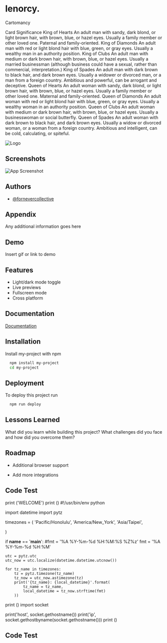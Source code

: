 # lenorcy.
Cartomancy







Card	Significance
King of Hearts	An adult man with sandy, dark blond, or light brown hair, with brown, blue, or hazel eyes. Usually a family member or other loved one. Paternal and family-oriented.
King of Diamonds	An adult man with red or light blond hair with blue, green, or gray eyes. Usually a wealthy man in an authority position.
King of Clubs	An adult man with medium or dark brown hair, with brown, blue, or hazel eyes. Usually a married businessman (although business could have a sexual, rather than commercial, interpretation.)
King of Spades	An adult man with dark brown to black hair, and dark brown eyes. Usually a widower or divorced man, or a man from a foreign country. Ambitious and powerful, can be arrogant and deceptive.
Queen of Hearts	An adult woman with sandy, dark blond, or light brown hair, with brown, blue, or hazel eyes. Usually a family member or other loved one. Maternal and family-oriented.
Queen of Diamonds	An adult woman with red or light blond hair with blue, green, or gray eyes. Usually a wealthy woman in an authority position.
Queen of Clubs	An adult woman with medium or dark brown hair, with brown, blue, or hazel eyes. Usually a businesswoman or social butterfly.
Queen of Spades	An adult woman with dark brown to black hair, and dark brown eyes. Usually a widow or divorced woman, or a woman from a foreign country. Ambitious and intelligent, can be cold, calculating, or spiteful.



![Logo](---)


## Screenshots

![App Screenshot](https://via.placeholder.com/468x300?text=App+Screenshot+Here)


## Authors

- [@fornevercollective](https://www.github.com/fornevercollective)


## Appendix

Any additional information goes here


## Demo

Insert gif or link to demo


## Features

- Light/dark mode toggle
- Live previews
- Fullscreen mode
- Cross platform


## Documentation

[Documentation](https://linktodocumentation)


## Installation

Install my-project with npm

```bash
  npm install my-project
  cd my-project
```
    
## Deployment

To deploy this project run

```bash
  npm run deploy
```


## Lessons Learned

What did you learn while building this project? What challenges did you face and how did you overcome them?


## Roadmap

- Additional browser support

- Add more integrations

## Code Test
print ('WELCOME')
print ()
#!/usr/bin/env python

import datetime
import pytz

timezones = (
    'Pacific/Honolulu',
    'America/New_York',
    'Asia/Taipei',

)

if __name__ == '__main__':
    #fmt = '%A %Y-%m-%d %H:%M:%S %Z%z'
    fmt = '%A %Y-%m-%d %H:%M'

    utc = pytz.utc
    utc_now = utc.localize(datetime.datetime.utcnow())

    for tz_name in timezones:
        tz = pytz.timezone(tz_name)
        tz_now = utc_now.astimezone(tz)
        print('{tz_name}: {local_datetime}'.format(
            tz_name = tz_name,
            local_datetime = tz_now.strftime(fmt)
        ))

print ()
import socket

print('host', socket.gethostname())
print('ip', socket.gethostbyname(socket.gethostname()))
print ()
## Code Test